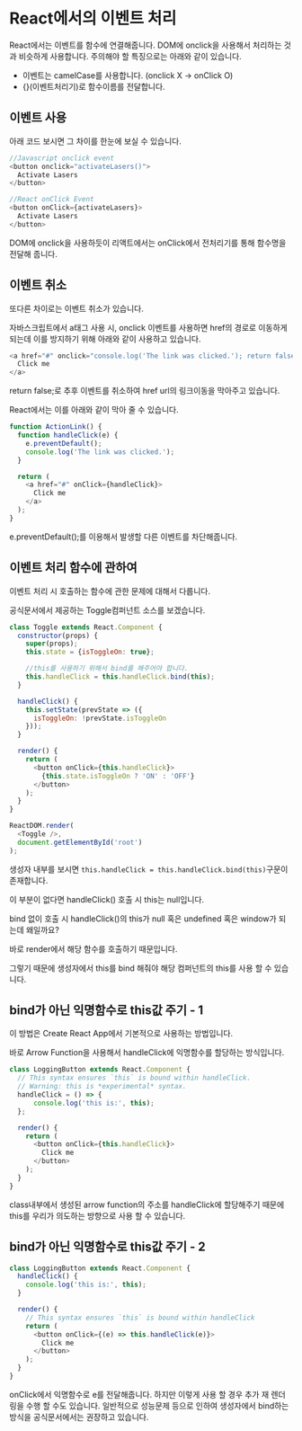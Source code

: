 # React에서의 이벤트 처리
React에서는 이벤트를 함수에 연결해줍니다.
DOM에 onclick을 사용해서 처리하는 것과 비슷하게 사용합니다.
주의해야 할 특징으로는 아래와 같이 있습니다.

- 이벤트는 camelCase를 사용합니다. (onclick X -> onClick O)
- {}(이벤트처리기)로 함수이름를 전달합니다.

## 이벤트 사용
아래 코드 보시면 그 차이를 한눈에 보실 수 있습니다.

```javascript
//Javascript onclick event
<button onclick="activateLasers()">
  Activate Lasers
</button>

//React onClick Event
<button onClick={activateLasers}>
  Activate Lasers
</button>
```

DOM에 onclick을 사용하듯이 리액트에서는 onClick에서 전처리기를 통해 함수명을 전달해 줍니다.

## 이벤트 취소
또다른 차이로는 이벤트 취소가 있습니다.

자바스크립트에서 a태그 사용 시, onclick 이벤트를 사용하면 href의 경로로 이동하게 되는데 이를 방지하기 위해 아래와 같이 사용하고 있습니다.

```javascript
<a href="#" onclick="console.log('The link was clicked.'); return false">
  Click me
</a>
```
return false;로 추후 이벤트를 취소하여 href url의 링크이동을 막아주고 있습니다.

React에서는 이를 아래와 같이 막아 줄 수 있습니다.

```javascript
function ActionLink() {
  function handleClick(e) {
    e.preventDefault();
    console.log('The link was clicked.');
  }

  return (
    <a href="#" onClick={handleClick}>
      Click me
    </a>
  );
}
```

e.preventDefault();를 이용해서 발생할 다른 이벤트를 차단해줍니다.

## 이벤트 처리 함수에 관하여
이벤트 처리 시 호출하는 함수에 관한 문제에 대해서 다룹니다.

공식문서에서 제공하는 Toggle컴퍼넌트 소스를 보겠습니다.

```javascript
class Toggle extends React.Component {
  constructor(props) {
    super(props);
    this.state = {isToggleOn: true};

    //this를 사용하기 위해서 bind를 해주어야 합니다.
    this.handleClick = this.handleClick.bind(this);
  }

  handleClick() {
    this.setState(prevState => ({
      isToggleOn: !prevState.isToggleOn
    }));
  }

  render() {
    return (
      <button onClick={this.handleClick}>
        {this.state.isToggleOn ? 'ON' : 'OFF'}
      </button>
    );
  }
}

ReactDOM.render(
  <Toggle />,
  document.getElementById('root')
);
```

생성자 내부를 보시면 `this.handleClick = this.handleClick.bind(this)`구문이 존재합니다.

이 부분이 없다면 handleClick() 호출 시 this는 null입니다.

bind 없이 호출 시 handleClick()의 this가 null 혹은 undefined 혹은 window가 되는데 왜일까요?

바로 render에서 해당 함수를 호출하기 때문입니다.

그렇기 때문에 생성자에서 this를 bind 해줘야 해당 컴퍼넌트의 this를 사용 할 수 있습니다.

## bind가 아닌 익명함수로 this값 주기 - 1
이 방법은 Create React App에서 기본적으로 사용하는 방법입니다.

바로 Arrow Function을 사용해서 handleClick에 익명함수를 할당하는 방식입니다.

```javascript
class LoggingButton extends React.Component {
  // This syntax ensures `this` is bound within handleClick.
  // Warning: this is *experimental* syntax.
  handleClick = () => {
      console.log('this is:', this);
  };

  render() {
    return (
      <button onClick={this.handleClick}>
        Click me
      </button>
    );
  }
}
```

class내부에서 생성된 arrow function의 주소를 handleClick에 할당해주기 때문에 this를 우리가 의도하는 방향으로 사용 할 수 있습니다.

## bind가 아닌 익명함수로 this값 주기 - 2

```javascript
class LoggingButton extends React.Component {
  handleClick() {
    console.log('this is:', this);
  }

  render() {
    // This syntax ensures `this` is bound within handleClick
    return (
      <button onClick={(e) => this.handleClick(e)}>
        Click me
      </button>
    );
  }
}
```
onClick에서 익명함수로 e를 전달해줍니다. 하지만 이렇게 사용 할 경우 추가 재 렌더링을 수행 할 수도 있습니다.
일반적으로 성능문제 등으로 인하여 생성자에서 bind하는 방식을 공식문서에서는 권장하고 있습니다.
